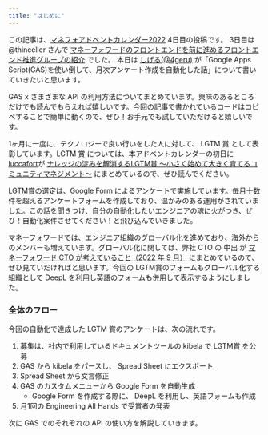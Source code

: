 ```yaml
---
title: "はじめに"
---
```


この記事は、[マネフォアドベントカレンダー2022](https://adventar.org/calendars/7397) 4日目の投稿です。
3日目は @thinceller さんで [マネーフォワードのフロントエンドを前に進めるフロントエンド推進グループの紹介](https://moneyforward.com/engineers_blog/2022/12/03/enabling-frontend-forward/) でした。
本日は [しげる(@4geru)](https://twitter.com/_4geru) が「Google Apps Script(GAS)を使い倒して、月次アンケート作成を自動化した話」について書いていきたいと思います。

GAS x さまざまな API の利用方法についてまとめています。興味のあるところだけでも読んでもらえれば嬉しいです。今回の記事で書かれているコードはコピペすることで簡単に動くので、ぜひ！お手元でも試していただけると嬉しいです。

1ヶ月に一度に、テクノロジーで良い行いをした人に対して、 LGTM 賞 として表彰しています。LGTM 賞 については、本アドベントカレンダーの初日に [luccafort](https://twitter.com/luccafort)が [ナレッジの淀みを解消するLGTM賞 〜小さく始めて大きく育てるコミュニティマネジメント〜](https://moneyforward.com/engineers_blog/2022/12/01/lgtm-award/) にまとめているので、ぜひ読んでください。

LGTM賞の選定は、Google Form によるアンケートで実施しています。毎月十数件を超えるアンケートフォームを作成しており、温かみのある運用がされていました。この話を聞きつけ、自分の自動化したいエンジニアの魂に火がつき、ぜひ！自動化案件させてください！と飛び込んでいきました。

マネーフォワードでは、エンジニア組織のグローバル化を進めており、海外からのメンバーも増えています。グローバル化に関しては、弊社 CTO の 中出 が [マネーフォワード CTO が考えていること（2022 年 9 月）](https://moneyforward.com/engineers_blog/2022/09/22/cto-message-202209/) にまとめているので、ぜひ見ていだければと思います。今回の LGTM賞のフォームもグローバル化する組織として DeepL を利用し英語のフォームも併用して表示するようにしました。

### 全体のフロー
今回の自動化で達成した LGTM 賞のアンケートは、次の流れです。

1. 募集は、社内で利用しているドキュメントツールの kibela で LGTM賞 を公募
2. GAS から kibela をパースし、 Spread Sheet にエクスポート
3. Spread Sheet から文言修正
4. GAS のカスタムメニューから Google Form を自動生成
    * Google Form を作成する際に、 DeepL を利用し、英語フォームも作成
5. 月1回の Engineering All Hands で受賞者の発表

次に GAS でのそれぞれの API の使い方を解説していきます。